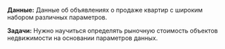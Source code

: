 **Данные:** Данные об объявлениях о продаже квартир с широким набором различных параметров.


**Задачи:** Нужно научиться определять рыночную стоимость объектов недвижимости на основании параметров данных.
